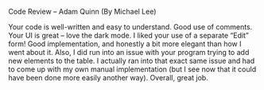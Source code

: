 Code Review – Adam Quinn (By Michael Lee)

Your code is well-written and easy to understand. Good use of comments. Your UI is great – love the dark mode. I liked your use of a separate “Edit” form! Good implementation, and honestly a bit more elegant than how I went about it. Also, I did run into an issue with your program trying to add new elements to the table. I actually ran into that exact same issue and had to come up with my own manual implementation (but I see now that it could have been done more easily another way). Overall, great job.